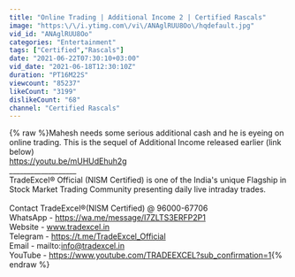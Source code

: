 ```yaml
---
title: "Online Trading | Additional Income 2 | Certified Rascals"
image: "https:\/\/i.ytimg.com\/vi\/ANAglRUU8Oo\/hqdefault.jpg"
vid_id: "ANAglRUU8Oo"
categories: "Entertainment"
tags: ["Certified","Rascals"]
date: "2021-06-22T07:30:10+03:00"
vid_date: "2021-06-18T12:30:10Z"
duration: "PT16M22S"
viewcount: "85237"
likeCount: "3199"
dislikeCount: "68"
channel: "Certified Rascals"
---
```

{% raw %}Mahesh needs some serious additional cash and he is eyeing on online trading. This is the sequel of Additional Income released earlier (link below)<br /><a rel="nofollow" target="blank" href="https://youtu.be/mUHUdEhuh2g">https://youtu.be/mUHUdEhuh2g</a><br />___________________<br />TradeExcel® Official (NISM Certified) is one of the India's unique Flagship in Stock Market Trading Community presenting daily live intraday trades.<br /><br />Contact TradeExcel®(NISM Certified) @ 96000-67706<br />WhatsApp - <a rel="nofollow" target="blank" href="https://wa.me/message/I7ZLTS3ERFP2P1">https://wa.me/message/I7ZLTS3ERFP2P1</a><br />Website - www.tradexcel.in<br />Telegram - <a rel="nofollow" target="blank" href="https://t.me/TradeExcel_Official">https://t.me/TradeExcel_Official</a><br />Email - mailto:info@tradexcel.in<br />YouTube - <a rel="nofollow" target="blank" href="https://www.youtube.com/TRADEEXCEL?sub_confirmation=1">https://www.youtube.com/TRADEEXCEL?sub_confirmation=1</a>{% endraw %}
